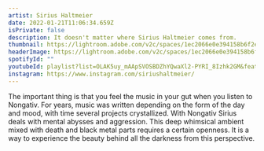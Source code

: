 ```yaml
---
artist: Sirius Haltmeier
date: 2022-01-21T11:06:34.659Z
isPrivate: false
description: It doesn't matter where Sirius Haltmeier comes from.
thumbnail: https://lightroom.adobe.com/v2c/spaces/1ec2066e0e394158b6f2e3b05dec8c21/assets/fa7d486280cf8cf13954f2d059cda65b/revisions/df348a8e18d6427fa4fd49125aaf16d9/renditions/ac6e445f80e0a4978e075b938e63fc69
headerImage: https://lightroom.adobe.com/v2c/spaces/1ec2066e0e394158b6f2e3b05dec8c21/assets/fa7d486280cf8cf13954f2d059cda65b/revisions/df348a8e18d6427fa4fd49125aaf16d9/renditions/ac6e445f80e0a4978e075b938e63fc69
spotifyId: ""
youtubeId: playlist?list=OLAK5uy_mAApSVOSBDZhYQwaXl2-PYRI_8Izhk2GM&feature=share
instagram: https://www.instagram.com/siriushaltmeier/
---
```

The important thing is that you feel the music in your gut when you listen to Nongativ. For years, music was written depending on the form of the day and mood, with time several projects crystallized. With Nongativ Sirius deals with mental abysses and aggression. This deep whimsical ambient mixed with death and black metal parts requires a certain openness. It is a way to experience the beauty behind all the darkness from this perspective.